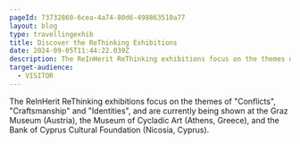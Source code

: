 ```yaml
---
pageId: 73732860-6cea-4a74-80d6-498863510a77
layout: blog
type: travellingexhib
title: Discover the ReThinking Exhibitions
date: 2024-09-05T11:44:22.039Z
description: The ReInHerit ReThinking exhibitions focus on the themes of "Conflicts", "Craftsmanship" and "Identities", and were shown at the Graz Museum (Austria), the Museum of Cycladic Art (Athens, Greece), and the Bank of Cyprus Cultural Foundation (Nicosia, Cyprus).
target-audience:
  - VISITOR
---
```

The ReInHerit ReThinking exhibitions focus on the themes of "Conflicts", "Craftsmanship" and "Identities", and are currently being shown at the Graz Museum (Austria), the Museum of Cycladic Art (Athens, Greece), and the Bank of Cyprus Cultural Foundation (Nicosia, Cyprus).